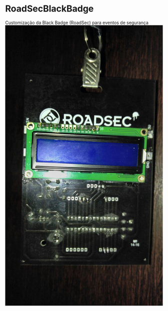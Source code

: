# RoadSecBlackBadge
Customização da Black Badge (RoadSec) para eventos de segurança
![alt tag](https://github.com/LondrinaHackerClub/RoadSecBlackBadge/blob/master/photo_2017-01-18_07-01-40.jpg)
